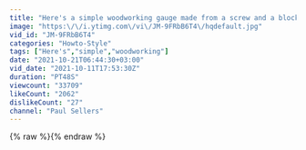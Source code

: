 ```yaml
---
title: "Here's a simple woodworking gauge made from a screw and a block of wood. #woodworking #paulsellers"
image: "https:\/\/i.ytimg.com\/vi\/JM-9FRbB6T4\/hqdefault.jpg"
vid_id: "JM-9FRbB6T4"
categories: "Howto-Style"
tags: ["Here's","simple","woodworking"]
date: "2021-10-21T06:44:30+03:00"
vid_date: "2021-10-11T17:53:30Z"
duration: "PT48S"
viewcount: "33709"
likeCount: "2062"
dislikeCount: "27"
channel: "Paul Sellers"
---
```

{% raw %}{% endraw %}
